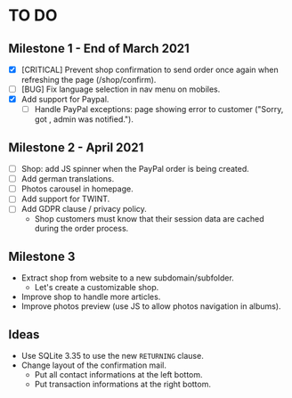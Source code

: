 # TO DO

## Milestone 1 - End of March 2021
- [X] [CRITICAL] Prevent shop confirmation to send order once again when refreshing the page (/shop/confirm).
- [ ] [BUG] Fix language selection in nav menu on mobiles.
- [X] Add support for Paypal.
  - [ ] Handle PayPal exceptions: page showing error to customer ("Sorry, got <error>, admin was notified.").

## Milestone 2 - April 2021
- [ ] Shop: add JS spinner when the PayPal order is being created.
- [ ] Add german translations.
- [ ] Photos carousel in homepage.
- [ ] Add support for TWINT.
- [ ] Add GDPR clause / privacy policy.
  - Shop customers must know that their session data are cached during the order process.

## Milestone 3
- Extract shop from website to a new subdomain/subfolder.
  - Let's create a customizable shop.
- Improve shop to handle more articles.
- Improve photos preview (use JS to allow photos navigation in albums).

## Ideas
- Use SQLite 3.35 to use the new `RETURNING` clause.
- Change layout of the confirmation mail.
  - Put all contact informations at the left bottom.
  - Put transaction informations at the right bottom.
